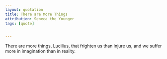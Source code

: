 ```yaml
---
layout: quotation
title: There are More Things
attribution: Seneca the Younger
tags: [quote]


---
```


There are more things, Lucilius, that frighten us than injure us,
and we suffer more in imagination than in reality.
